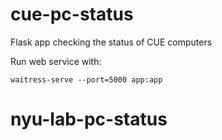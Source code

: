 # cue-pc-status
Flask app checking the status of CUE computers


Run web service with:

```
waitress-serve --port=5000 app:app
```
# nyu-lab-pc-status
